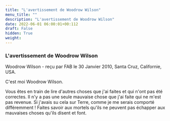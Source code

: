 ```yaml
---
title: "L'avertissement de Woodrow Wilson"
menu_title: ""
description: "L'avertissement de Woodrow Wilson"
date: 2022-06-01 06:00:01+00:112
draft: False
hidden: True
weight:
---
```

### L'avertissement de Woodrow Wilson

Woodrow Wilson - reçu par FAB le 30 Janvier 2010, Santa Cruz, Californie, USA.

C'est moi Woodrow Wilson.

Vous êtes en train de lire d'autres choses que j'ai faites et qui n'ont pas été correctes. Il n'y a pas une seule mauvaise chose que j'ai faite qui ne m'est pas revenue. Si j'avais su cela sur Terre, comme je me serais comporté différemment ! Faites savoir aux mortels qu'ils ne peuvent pas échapper aux mauvaises choses qu'ils disent et font.
